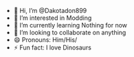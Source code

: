 - 👋 Hi, I’m @Dakotadon899
- 👀 I’m interested in Modding
- 🌱 I’m currently learning Nothing for now
- 💞️ I’m looking to collaborate on anything
- 😄 Pronouns: Him/His/
- ⚡ Fun fact: I love Dinosaurs


